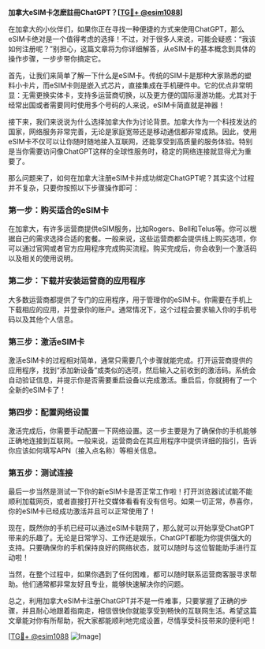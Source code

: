 **加拿大eSIM卡怎麽註冊ChatGPT？[[TG💪+ @esim1088](https://t.me/s/esim1088)]**

在加拿大的小伙伴们，如果你正在寻找一种便捷的方式来使用ChatGPT，那么eSIM卡绝对是一个值得考虑的选择！不过，对于很多人来说，可能会疑惑：“我该如何注册呢？”别担心，这篇文章将为你详细解答，从eSIM卡的基本概念到具体的操作步骤，一步步带你搞定它。

首先，让我们来简单了解一下什么是eSIM卡。传统的SIM卡是那种大家熟悉的塑料小卡片，而eSIM卡则是嵌入式芯片，直接集成在手机硬件中。它的优点非常明显：无需更换实体卡，支持多运营商切换，以及更方便的国际漫游功能。尤其对于经常出国或者需要同时使用多个号码的人来说，eSIM卡简直就是神器！

接下来，我们来说说为什么选择加拿大作为讨论背景。加拿大作为一个科技发达的国家，网络服务非常完善，无论是家庭宽带还是移动通信都非常成熟。因此，使用eSIM卡不仅可以让你随时随地接入互联网，还能享受到高质量的服务体验。特别是当你需要访问像ChatGPT这样的全球性服务时，稳定的网络连接就显得尤为重要了。

那么问题来了，如何在加拿大注册eSIM卡并成功绑定ChatGPT呢？其实这个过程并不复杂，只要你按照以下步骤操作即可：

### 第一步：购买适合的eSIM卡

在加拿大，有许多运营商提供eSIM服务，比如Rogers、Bell和Telus等。你可以根据自己的需求选择合适的套餐。一般来说，这些运营商都会提供线上购买选项，你可以通过官网或者官方应用程序完成购买流程。购买完成后，你会收到一个激活码以及相关的使用说明。

### 第二步：下载并安装运营商的应用程序

大多数运营商都提供了专门的应用程序，用于管理你的eSIM卡。你需要在手机上下载相应的应用，并登录你的账户。通常情况下，这个过程会要求输入你的手机号码以及其他个人信息。

### 第三步：激活eSIM卡

激活eSIM卡的过程相对简单，通常只需要几个步骤就能完成。打开运营商提供的应用程序，找到“添加新设备”或类似的选项，然后输入之前收到的激活码。系统会自动验证信息，并提示你是否需要重启设备以完成激活。重启后，你就拥有了一个全新的eSIM卡了！

### 第四步：配置网络设置

激活完成后，你需要手动配置一下网络设置。这一步主要是为了确保你的手机能够正确地连接到互联网。一般来说，运营商会在其应用程序中提供详细的指引，告诉你应该如何填写APN（接入点名称）等相关信息。

### 第五步：测试连接

最后一步当然是测试一下你的新eSIM卡是否正常工作啦！打开浏览器试试能不能顺利加载网页，或者直接打开社交媒体看看有没有信号。如果一切正常，恭喜你，你的eSIM卡已经成功激活并且可以正常使用了！

现在，既然你的手机已经可以通过eSIM卡联网了，那么就可以开始享受ChatGPT带来的乐趣了。无论是日常学习、工作还是娱乐，ChatGPT都能为你提供强大的支持。只要确保你的手机保持良好的网络状态，就可以随时与这位智能助手进行互动啦！

当然，在整个过程中，如果你遇到了任何困难，都可以随时联系运营商客服寻求帮助。他们通常都非常友好且专业，能够快速解决你的问题。

总之，利用加拿大eSIM卡注册ChatGPT并不是一件难事，只要掌握了正确的步骤，并且耐心地跟着指南走，相信很快你就能享受到畅快的互联网生活。希望这篇文章能对你有所帮助，祝大家都能顺利地完成设置，尽情享受科技带来的便利吧！

[[TG💪+ @esim1088](https://t.me/s/esim1088) ![Image](https://i.postimg.cc/4NQfJmqS/Snipaste-2025-05-13-00-14-12.png)]